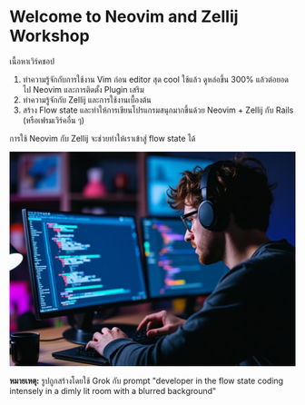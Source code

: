 # Welcome to Neovim and Zellij Workshop

เนื้อหาเวิร์คชอป

1. ทำความรู้จักกับการใช้งาน Vim ก่อน editor สุด cool ใช้แล้ว ดูหล่อขึ้น 300% แล้วต่อยอดไป
   Neovim และการติดตั้ง Plugin เสริม
1. ทำความรู้จักกับ Zellij และการใช้งานเบื้องต้น
1. สร้าง Flow state และทำให้การเขียนโปรแกรมสนุกมากขึ้นด้วย Neovim + Zellij กับ Rails
   (หรือเฟรมเวิร์คอื่น ๆ)

การใช้ Neovim กับ Zellij จะช่วยทำให้เราเข้าสู่ flow state ได้

![](./img/grok-developer-in-the-flow-state-coding-intensely-in-a-dimly-lit-room-with-a-blurred-background.jpg)

**หมายเหตุ:** รูปถูกสร้างโดยใช้ Grok กับ prompt "developer in the flow state coding intensely in a dimly lit room with a blurred background"